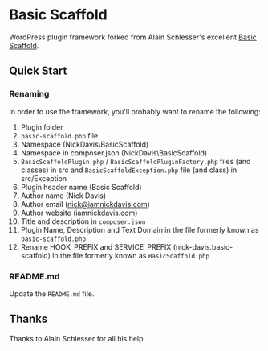# Basic Scaffold

WordPress plugin framework forked from Alain Schlesser's excellent [Basic Scaffold](https://github.com/mwpd/basic-scaffold/).

## Quick Start

### Renaming

In order to use the framework, you'll probably want to rename the following:

1. Plugin folder
2. `basic-scaffold.php` file
3. Namespace (NickDavis\BasicScaffold)
4. Namespace in composer.json (NickDavis\\BasicScaffold)
5. `BasicScaffoldPlugin.php` / `BasicScaffoldPluginFactory.php` files (and classes) in src and `BasicScaffoldException.php` file (and class) in src/Exception
6. Plugin header name (Basic Scaffold)
7. Author name (Nick Davis)
8. Author email (nick@iamnickdavis.com)
9. Author website (iamnickdavis.com)
10. Title and description in `composer.json`
11. Plugin Name, Description and Text Domain in the file formerly known as `basic-scaffold.php`
12. Rename HOOK_PREFIX and SERVICE_PREFIX (nick-davis.basic-scaffold) in the file formerly known as `BasicScaffold.php`

### README.md

Update the `README.md` file.

## Thanks

Thanks to Alain Schlesser for all his help.
